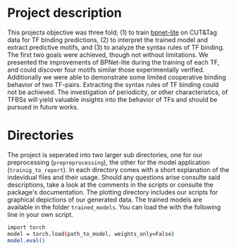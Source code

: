 # Project description

This projects objective was three fold; 
(1) to train [bpnet-lite](https://github.com/jmschrei/bpnet-lite) on CUT&Tag data for TF binding predictions, 
(2) to interpret the trained model and extract predictive motifs, and 
(3) to analyze the syntax rules of TF binding.
The first two goals were achieved, though not without limitations. We presented the improvements of BPNet-lite during the training of each TF, and could discover four motifs similar those experimentally verified. Additionally we were able to demonstrate some limited cooperative binding behavior of two TF-pairs.
Extracting the syntax rules of TF binding could not be achieved. The investigation of periodicity, or other characteristics, of TFBSs will yield valuable insights into the behavior of TFs and should be pursued in future works.
# Directories
The project is seperated into two larger sub directories, one for our preprocessing (`prepreprocessing`), the other for the model application (`trainig_to_report`). In each directory comes with a short explanation of the indevidual files and their usage. Should any questions arise consulte said descriptions, take a look at the comments in the scripts or consulte the package's documentation.
The plotting directory includes our scripts for graphical depictions of our generated data.
The trained models are available in the folder `trained_models`. You can load the with the following line in your own script.
```bash
import torch
model = torch.load(path_to_model, weights_only=False)
model.eval()
```